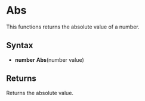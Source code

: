 # Abs

This functions returns the absolute value of a number.

## Syntax

- **number** **Abs**(number value)

## Returns

Returns the absolute value.
